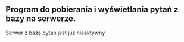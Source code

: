 ## Program do pobierania i wyświetlania pytań z bazy na serwerze.

Serwer z bazą pytań jest juz nieaktywny
